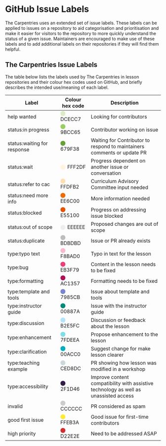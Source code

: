 # GitHub Issue Labels
The Carpentries uses an extended set of issue labels. These labels can be applied to issues on a repository to aid categorisation and prioritisation and make it easier for visitors to the repository to more quickly understand the status of a given issue.
Maintainers are encouraged to make use of these labels and to add additional labels on their repositories if they will find them helpful.

## The Carpentries Issue Labels
The table below lists the labels used by The Carpentries in lesson repositories and their colour hex codes used on GitHub, and briefly describes the intended use/meaning of each label.

| Label                 | Colour hex code | Description                                                             |
|-------------------------------|--------|----------------------------------------------------------------------------------------|
| help wanted | <span style="display:inline-block; width:1em; height:1em; margin-right:0.4em; vertical-align:middle; border-radius:50%; background-color:#DCECC7;"></span>DCECC7 | Looking for contributors |
| status:in progress | <span style="display:inline-block; width:1em; height:1em; margin-right:0.4em; vertical-align:middle; border-radius:50%; background-color:#9BCC65;"></span>9BCC65 | Contributor working on issue |
| status:waiting for response | <span style="display:inline-block; width:1em; height:1em; margin-right:0.4em; vertical-align:middle; border-radius:50%; background-color:#679F38;"></span>679F38 | Waiting for Contributor to respond to maintainers comments or update PR |
| status:wait | <span style="display:inline-block; width:1em; height:1em; margin-right:0.4em; vertical-align:middle; border-radius:50%; background-color:#FFF2DF;"></span>FFF2DF | Progress dependent on another issue or conversation |
| status:refer to cac | <span style="display:inline-block; width:1em; height:1em; margin-right:0.4em; vertical-align:middle; border-radius:50%; background-color:#FFDFB2;"></span>FFDFB2 | Curriculum Advisory Committee input needed |
| status:need more info | <span style="display:inline-block; width:1em; height:1em; margin-right:0.4em; vertical-align:middle; border-radius:50%; background-color:#EE6C00;"></span>EE6C00 | More information needed |
| status:blocked | <span style="display:inline-block; width:1em; height:1em; margin-right:0.4em; vertical-align:middle; border-radius:50%; background-color:#E55100;"></span>E55100 | Progress on addressing issue blocked |
| status:out of scope | <span style="display:inline-block; width:1em; height:1em; margin-right:0.4em; vertical-align:middle; border-radius:50%; background-color:#EEEEEE;"></span>EEEEEE | Proposed changes are out of scope |
| status:duplicate | <span style="display:inline-block; width:1em; height:1em; margin-right:0.4em; vertical-align:middle; border-radius:50%; background-color:#BDBDBD;"></span>BDBDBD | Issue or PR already exists |
| type:typo text | <span style="display:inline-block; width:1em; height:1em; margin-right:0.4em; vertical-align:middle; border-radius:50%; background-color:#F8BAD0;"></span>F8BAD0 | Typo in text for the lesson |
| type:bug  | <span style="display:inline-block; width:1em; height:1em; margin-right:0.4em; vertical-align:middle; border-radius:50%; background-color:#EB3F79;"></span>EB3F79 | Content in the lesson needs to be fixed |
| type:formatting | <span style="display:inline-block; width:1em; height:1em; margin-right:0.4em; vertical-align:middle; border-radius:50%; background-color:#AC1357;"></span>AC1357 | Formatting needs to be fixed |
| type:template and tools | <span style="display:inline-block; width:1em; height:1em; margin-right:0.4em; vertical-align:middle; border-radius:50%; background-color:#7985CB;"></span>7985CB | Issue about template and tools|
| type:instructor guide | <span style="display:inline-block; width:1em; height:1em; margin-right:0.4em; vertical-align:middle; border-radius:50%; background-color:#00887A;"></span>00887A | Issue with the instructor guide |
| type:discussion | <span style="display:inline-block; width:1em; height:1em; margin-right:0.4em; vertical-align:middle; border-radius:50%; background-color:#B2E5FC;"></span>B2E5FC | Discussion or feedback about the lesson |
| type:enhancement | <span style="display:inline-block; width:1em; height:1em; margin-right:0.4em; vertical-align:middle; border-radius:50%; background-color:#7FDEEA;"></span>7FDEEA | Propose enhancement to the lesson |
| type:clarification | <span style="display:inline-block; width:1em; height:1em; margin-right:0.4em; vertical-align:middle; border-radius:50%; background-color:#00ACC0;"></span>00ACC0 | Suggest change for make lesson clearer |
| type:teaching example | <span style="display:inline-block; width:1em; height:1em; margin-right:0.4em; vertical-align:middle; border-radius:50%; background-color:#CED8DC;"></span>CED8DC | PR showing how lesson was modified in a workshop |
| type:accessibility | <span style="display:inline-block; width:1em; height:1em; margin-right:0.4em; vertical-align:middle; border-radius:50%; background-color:#2F1D46;"></span>2F1D46 | Improve content compatibility with assistive technology as well as unassisted access |
| invalid   | <span style="display:inline-block; width:1em; height:1em; margin-right:0.4em; vertical-align:middle; border-radius:50%; background-color:#CCCCCC;"></span>CCCCCC | PR considered as spam |
| good first issue | <span style="display:inline-block; width:1em; height:1em; margin-right:0.4em; vertical-align:middle; border-radius:50%; background-color:#FFEB3A;"></span>FFEB3A | Good issue for first-time contributors |
| high priority | <span style="display:inline-block; width:1em; height:1em; margin-right:0.4em; vertical-align:middle; border-radius:50%; background-color:#D22E2E;"></span>D22E2E | Need to be addressed ASAP |

